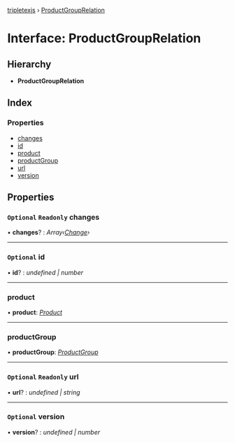 [tripletexjs](../README.md) › [ProductGroupRelation](productgrouprelation.md)

# Interface: ProductGroupRelation

## Hierarchy

* **ProductGroupRelation**

## Index

### Properties

* [changes](productgrouprelation.md#optional-readonly-changes)
* [id](productgrouprelation.md#optional-id)
* [product](productgrouprelation.md#product)
* [productGroup](productgrouprelation.md#productgroup)
* [url](productgrouprelation.md#optional-readonly-url)
* [version](productgrouprelation.md#optional-version)

## Properties

### `Optional` `Readonly` changes

• **changes**? : *Array‹[Change](../modules/change.md)›*

___

### `Optional` id

• **id**? : *undefined | number*

___

###  product

• **product**: *[Product](product.md)*

___

###  productGroup

• **productGroup**: *[ProductGroup](productgroup.md)*

___

### `Optional` `Readonly` url

• **url**? : *undefined | string*

___

### `Optional` version

• **version**? : *undefined | number*
